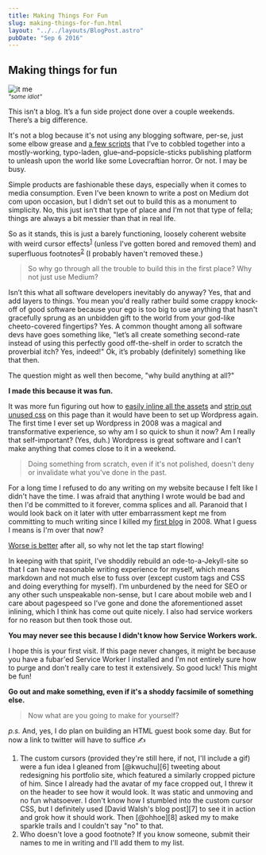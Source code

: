 ```yaml
---
title: Making Things For Fun
slug: making-things-for-fun.html
layout: "../../layouts/BlogPost.astro"
pubDate: "Sep 6 2016"
---
```

## Making things for fun

<div class="w-60-l w-50-m w-100 mb2 fr-ns tc">
  <img src="/img/head-in-a-jar.png" alt="it me" /><br/>
  <small><i>"some idiot"</i></small>
</div>

This isn’t a blog. It’s a fun side project done over a couple weekends. There’s a big difference.

It's not a blog because it's not using any blogging software, per-se, just some elbow grease and [a few scripts][1] that I’ve to cobbled together into a mostly-working, typo-laden, glue–and–popsicle-sticks publishing platform to unleash upon the world like some Lovecraftian horror. Or not. I may be busy.

Simple products are fashionable these days, especially when it comes to media consumption. Even I’ve been known to write a post on Medium dot com upon occasion, but I didn’t set out to build this as a monument to simplicity. No, this just isn’t that type of place and I’m not that type of fella; things are always a bit messier than that in real life.

So as it stands, this is just a barely functioning, loosely coherent website with weird cursor effects<sup>[1][footnote1]</sup> (unless I've gotten bored and removed them) and superfluous footnotes<sup>[2][footnote2]</sup> (I probably haven't removed these.)

> So why go through all the trouble to build this in the first place? Why not just use Medium?

Isn’t this what all software developers inevitably do anyway? Yes, that and add layers to things. You mean you'd really rather build some crappy knock-off of good software because your ego is too big to use anything that hasn't gracefully sprung as an unbidden gift to the world from your god-like cheeto-covered fingertips? Yes. A common thought among all software devs have goes something like, "let’s all create something second-rate instead of using this perfectly good off-the-shelf in order to scratch the proverbial itch? Yes, indeed!" Ok, it’s probably (definitely) something like that then.

The question might as well then become, "why build anything at all?"

**I made this because it was fun.**

It was more fun figuring out how to [easily inline all the assets][2] and [strip out unused css][3] on this page than it would have been to set up Wordpress again. The first time I ever set up Wordpress in 2008 was a magical and transformative experience, so why am I so quick to shun it now? Am I really that self-important? (Yes, duh.) Wordpress is great software and I can’t make anything that comes close to it in a weekend.

> Doing something from scratch, even if it's not polished, doesn't deny or invalidate what you've done in the past.

For a long time I refused to do any writing on my website because I felt like I didn't have the time. I was afraid that anything I wrote would be bad and then I'd be committed to it forever, comma splices and all. Paranoid that I would look back on it later with utter embarrassment kept me from committing to much writing since I killed my [first blog][5] in 2008. What I guess I means is I'm over that now?

[Worse is better][4] after all, so why not let the tap start flowing!

In keeping with that spirit, I’ve shoddily rebuild an ode-to-a-Jekyll-site so that I can have reasonable writing experience for myself, which means markdown and not much else to fuss over (except custom tags and CSS and doing everything for myself). I’m unburdened by the need for SEO or any other such unspeakable non-sense, but I care about mobile web and I care about pagespeed so I’ve gone and done the aforementioned asset inlining, which I think has come out quite nicely. I also had service workers for no reason but then took those out.

**You may never see this because I didn't know how Service Workers work.**

I hope this is your first visit. If this page never changes, it might be because you have a fubar'ed Service Worker I installed and I'm not entirely sure how to purge and don't really care to test it extensively. So good luck! This might be fun!

**Go out and make something, even if it's a shoddy facsimile of something else.**

> Now what are you going to make for yourself?

_p.s._ And, yes, I do plan on building an HTML guest book some day. But for now a link to twitter will have to suffice ✍️

<aside>
  <ol>
    <li id="making-things-for-fun_footnote-01">
      The custom cursors (provided they're still here, if not, I'll include a gif) were a fun idea I gleaned from [@kwuchu][6] tweeting about redesigning his portfolio site, which featured a similarly cropped picture of him. Since I already had the avatar of my face cropped out, I threw it on the header to see how it would look. It was static and unmoving and no fun whatsoever. I don't know how I stumbled into the custom cursor CSS, but I definitely used [David Walsh's blog post][7] to see it in action and grok how it should work. Then [@ohhoe][8] asked my to make sparkle trails and I couldn't say "no" to that.
    </li>
    <li id="making-things-for-fun_footnote-02">
      Who doesn't love a good footnote? If you know someone, submit their names to me in writing and I'll add them to my list.
    </li>
  </ol>
</aside>

[1]: https://github.com/wookiehangover/wookiehangover.com/tree/master/build
[2]: https://github.com/remy/inliner
[3]: https://github.com/giakki/uncss
[4]: https://www.jwz.org/doc/worse-is-better.html
[5]: http://samuelbreed.blogspot.com/
[6]: https://twitter.com/kwuchu
[7]: https://davidwalsh.name/css-custom-cursor
[8]: https://twitter.com/ohhoe
[footnote1]: #making-things-for-fun_footnote-01
[footnote2]: #making-things-for-fun_footnote-02
